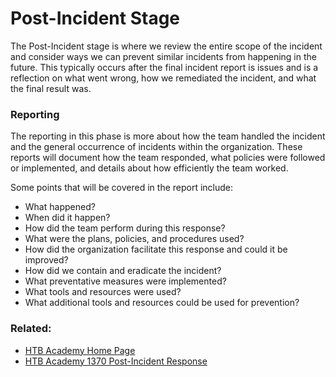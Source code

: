 # Post-Incident Stage

The Post-Incident stage is where we review the entire scope of the incident and consider ways we can prevent similar incidents from happening in the future. This typically occurs after the final incident report is issues and is a reflection on what went wrong, how we remediated the incident, and what the final result was.

### Reporting

The reporting in this phase is more about how the team handled the incident and the general occurrence of incidents within the organization. These reports will document how the team responded, what policies were followed or implemented, and details about how efficiently the team worked. 

Some points that will be covered in the report include:

- What happened?
- When did it happen?
-  How did the team perform during this response?
- What were the plans, policies, and procedures used?
- How did the organization facilitate this response and could it be improved?
- How did we contain and eradicate the incident?
- What preventative measures were implemented?
- What tools and resources were used?
- What additional tools and resources could be used for prevention?

### Related:

- [HTB Academy Home Page](https://academy.hackthebox.com/ 'HTB Academy home page')
- [HTB Academy 1370 Post-Incident Response](https://academy.hackthebox.com/module/148/section/1370 'HTB academy module on post-incident response')